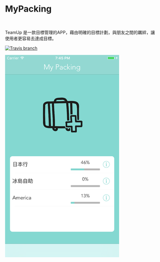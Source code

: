 # MyPacking

![]()

TeamUp 是一款目標管理的APP，藉由明確的目標計劃，與朋友之間的羈絆，讓使用者更容易去達成目標。

[![Travis branch](https://img.shields.io/travis/rust-lang/rust/master.svg)]()


[![](https://github.com/dan12411/MyPacking/blob/master/Simulator%20Screen%20Shot%202016%E5%B9%B411%E6%9C%881%E6%97%A5%20%E4%B8%8B%E5%8D%887.45.46.png)](https://www.youtube.com/watch?v=N0556WeODOw)
